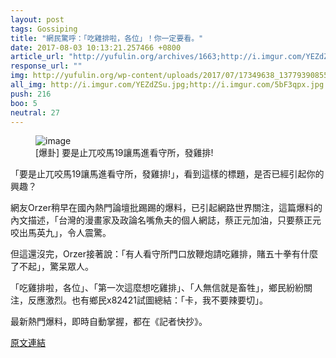 ```yaml
---
layout: post
tags: Gossiping
title: "網民驚呼：「吃雞排啦，各位」！你一定要看。"
date: 2017-08-03 10:13:21.257466 +0800
article_url: "http://yufulin.org/archives/1663;http://i.imgur.com/YEZdZSu.jpg;http://i.imgur.com/5bF3qpx.jpg"
response_url: ""
img: http://yufulin.org/wp-content/uploads/2017/07/17349638_1377939085595833_2819268105532698469_o.jpg
all_img: http://i.imgur.com/YEZdZSu.jpg;http://i.imgur.com/5bF3qpx.jpg
push: 216
boo: 5
neutral: 27
---
```


<figure>
<img src="http://yufulin.org/wp-content/uploads/2017/07/17349638_1377939085595833_2819268105532698469_o.jpg" alt="image">
<figcaption>
[爆卦] 要是止兀咬馬19讓馬進看守所，發雞排!
</figcaption>
</figure>



「要是止兀咬馬19讓馬進看守所，發雞排!」，看到這樣的標題，是否已經引起你的興趣？

網友Orzer稍早在國內熱門論壇批踢踢的爆料，已引起網路世界關注，這篇爆料的內文描述，「台灣的漫畫家及政論名嘴魚夫的個人網誌，蔡正元加油，只要蔡正元咬出馬英九」，令人震驚。

但這還沒完，Orzer接著說：「有人看守所門口放鞭炮請吃雞排，賭五十拳有什麼了不起」，驚呆眾人。

「吃雞排啦，各位」、「第一次這麼想吃雞排」、「人無信就是畜牲」，鄉民紛紛關注，反應激烈。也有鄉民x82421試圖總結：「卡，我不要辣要切」。

最新熱門爆料，即時自動掌握，都在《記者快抄》。

<a href = "https://www.ptt.cc/bbs/Gossiping/M.1501211617.A.379.html">原文連結</a>

